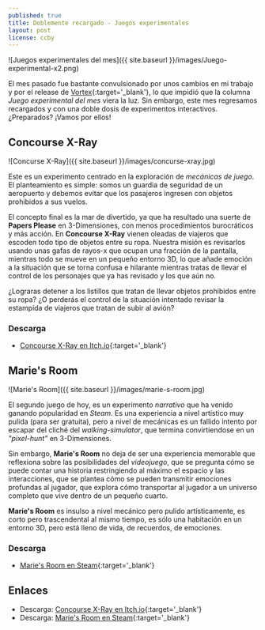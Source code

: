 ```yaml
---
published: true
title: Doblemente recargado - Juegos experimentales
layout: post
license: ccby
---
```


![Juegos experimentales del mes]({{ site.baseurl }}/images/Juego-experimental-x2.png)

El mes pasado fue bastante convulsionado por unos cambios en mi trabajo y por el release de [Vortex](https://github.com/equilaterus/Vortex){:target='_blank'}, lo que impidió que la columna *Juego experimental del mes* viera la luz. Sin embargo, este mes regresamos recargados y con una doble dosis de experimentos interactivos. ¿Preparados? ¡Vamos por ellos!

<!--more-->

## Concourse X-Ray

![Concurse X-Ray]({{ site.baseurl }}/images/concurse-xray.jpg)

Este es un experimento centrado en la exploración de *mecánicas de juego*. El planteamiento es simple: somos un guardia de seguridad de un aeropuerto y debemos evitar que los pasajeros ingresen con objetos prohibidos a sus vuelos.

El concepto final es la mar de divertido, ya que ha resultado una suerte de **Papers Please** en 3-Dimensiones, con menos procedimientos burocráticos y más acción. En **Concourse X-Ray** vienen oleadas de viajeros que escoden todo tipo de objetos entre su ropa. Nuestra misión es revisarlos usando unas gafas de rayos-x que ocupan una fracción de la pantalla, mientras todo se mueve en un pequeño entorno 3D, lo que añade emoción a la situación que se torna confusa e hilarante mientras tratas de llevar el control de los personajes que ya has revisado y los que aún no.

¿Lograras detener a los listillos que tratan de llevar objetos prohibidos entre su ropa? ¿O perderás el control de la situación intentado revisar la estampida de viajeros que tratan de subir al avión?

### Descarga

* [Concourse X-Ray en Itch.io](https://andyman404.itch.io/concourse-x-ray){:target='_blank'}

## Marie's Room

![Marie's Room]({{ site.baseurl }}/images/marie-s-room.jpg)

El segundo juego de hoy, es un experimento *narrativo* que ha venido ganando popularidad en *Steam*. Es una experiencia a nivel artístico muy pulida (para ser gratuita), pero a nivel de mecánicas es un fallido intento por escapar del cliché del *walking-simulator*, que termina convirtiendose en un *"pixel-hunt"* en 3-Dimensiones.

Sin embargo, **Marie's Room** no deja de ser una experiencia memorable que reflexiona sobre las posibilidades del *videojuego*, que se pregunta cómo se puede contar una historia restringiendo al máximo el espacio y las interacciones, que se plantea cómo se pueden transmitir emociones profundas al jugador, que explora cómo transportar al jugador a un universo completo que vive dentro de un pequeño cuarto.

**Marie's Room** es insulso a nivel mecánico pero pulido artísticamente, es corto pero trascendental al mismo tiempo, es sólo una habitación en un entorno 3D, pero está lleno de vida, de recuerdos, de emociones.

### Descarga

* [Marie's Room en Steam](https://store.steampowered.com/app/648390/Maries_Room/){:target='_blank'}

## Enlaces

* Descarga: [Concourse X-Ray en Itch.io](https://andyman404.itch.io/concourse-x-ray){:target='_blank'}
* Descarga: [Marie's Room en Steam](https://store.steampowered.com/app/648390/Maries_Room/){:target='_blank'}
